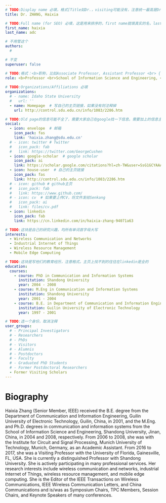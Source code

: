 ```yaml
---
# TODO:Display name 必填，格式[Title如Dr.，visiting可能没有，注意统一最高是Dr. 而不是Prof.] [全大写的Last name][, ][首字母大写的Last name]
title: Dr. ZHANG, Haixia

# TODO:Full name (for SEO) 必填，这是用来排序的，first name就填真实的名，last_name一定按照excel填写
first_name: haixia
last_name: adc

# 不用管这个
authors:
  # 

# 不变
superuser: false

# TODO:格式：<b>职称，比如Associate Professor, Assistant Professor <br> {工作单位}, {工作国家:China、USA等}</b>
role: <b>Professor <br>School of Information Science and Engineering, <br>Shandong University, Jinan, Shandong, China</b>
 
# TODO:Organizations/Affiliations 必填
organizations:
  # - name: Idaho State University 
  #   url: ''
  - name: Homepage  # 写自己的主页链接，如果没有则注释掉
    url: http://control.sdu.edu.cn/info/1083/2286.htm

# TODO:Old page的信息可能不全了，需要大家自己在google找一下信息。需要加上的信息主要包含email、google scholar、个人主页、linkedin
social:
  - icon: envelope  # 邮箱
    icon_pack: fas
    link: 'haixia.zhang@sdu.edu.cn'
  # - icon: twitter # Twitter
  #   icon_pack: fab  
  #   link: https://twitter.com/GeorgeCushen
  - icon: google-scholar  # google scholar
    icon_pack: ai
    link: https://scholar.google.com/citations?hl=zh-TW&user=SsG1GCYAAAAJ
  - icon: house-user  # 自己的主页链接
    icon_pack: fas
    link: http://control.sdu.edu.cn/info/1083/2286.htm
  # - icon: github # github主页
  #   icon_pack: fab   
  #   link: https://www.github.com/
  # - icon: cv  # 如果要上传CV，将文件发给Senkang
  #   icon_pack: ai
  #   link: files/cv.pdf
  - icon: linkedin 
    icon_pack: fab
    link: https://cn.linkedin.com/in/haixia-zhang-94071a63

# TODO:这块是自己的研究兴趣，均所有单词首字母大写
interests:
  - Wireless Communication and Networks
  - Industrial Internet of Things
  - Wireless Resource Management
  - Mobile Edge Computing

# TODO:这块是写他们的教育经历，注意格式。主页上找不到的往往在linkedin是全的
education:
  courses:
    - course: PhD in Communication and Information Systems
      institution: Shandong University
      year: 2004 - 2008
    - course: M.Eng in Communication and Information Systems
      institution: Shandong University
      year: 2001 - 2004
    - course: B.E. in Department of Communication and Information Engineering
      institution: Guilin University of Electronic Technology
      year: 1997 - 2001

# TODO:选一个身份，取消注释
user_groups:
  # - Principal Investigators
  # - Researchers
  # - PhDs
  # - Visitors
  # - Alumnis
  # - Postdoctors
  # - Faculty
  # - Graduated PhD Students
  # - Former Postdoctoral Researchers
  - Former Visiting Scholars
---
```

<!-- TODO:写自己的Biography -->
# Biography
<!-- 这部分不要写他们的PhD招生信息，直接复制他们主页的个人简介。实在没有，在excel备注一下{个人资料缺失}再提交给我 -->
<!-- <p style="text-align:justify">  -->
Haixia Zhang (Senior Member, IEEE) received the B.E. degree from the Department of Communication and Information Engineering, Guilin University of Electronic Technology, Guilin, China, in 2001, and the M.Eng. and Ph.D. degrees in communication and information systems from the School of Information Science and Engineering, Shandong University, Jinan, China, in 2004 and 2008, respectively. From 2006 to 2008, she was with the Institute for Circuit and Signal Processing, Munich University of Technology, Munich, Germany, as an Academic Assistant. From 2016 to 2017, she was a Visiting Professor with the University of Florida, Gainesville, FL, USA. She is currently a distinguished Professor with Shandong University. She is actively participating in many professional services. Her research interests include wireless communication and networks, industrial Internet of Things, wireless resource management, and mobile edge computing. She is the Editor of the IEEE Transactions on Wireless Communications, IEEE Wireless Communication Letters, and China Communications and is/was as Symposium Chairs, TPC Members, Session Chairs, and Keynote Speakers of many conferences.